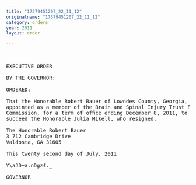 ```yaml
---
title: "17379451207_22_11_12"
originalname: "17379451207_22_11_12"
category: orders
year: 2011
layout: order

---
```

<pre>
 

EXECUTIVE ORDER

BY THE GOVERNOR:

ORDERED:

That the Honorable Robert Bauer of Lowndes County, Georgia, is
appointed as a member of the Brain and Spinal Injury Trust Fund
Commission, for a term of ofﬁce ending December 8, 2011, to
succeed the Honorable Julia Mikell, who resigned.

The Honorable Robert Bauer
3 712 Cambridge Drive
Valdosta, GA 31605

This twenty second day of July, 2011

Y\aJD~a.nDgz£._

GOVERNOR

</pre>
